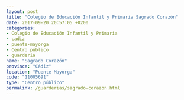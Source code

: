 ```yaml
---
layout: post
title: "Colegio de Educación Infantil y Primaria Sagrado Corazón"
date: 2017-09-20 20:57:05 +0200
categories:
- Colegio de Educación Infantil y Primaria
- cadiz
- puente-mayorga
- Centro público
- guarderia
name: "Sagrado Corazón"
province: "Cádiz"
location: "Puente Mayorga"
code: "11005691"
type: "Centro público"
permalink: /guarderias/sagrado-corazon.html
---
```


